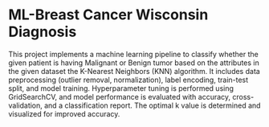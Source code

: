 # ML-Breast Cancer Wisconsin Diagnosis
This project implements a machine learning pipeline to classify whether the given patient is having Malignant or Benign tumor based on the attributes in the given dataset the K-Nearest Neighbors (KNN) algorithm. It includes data preprocessing (outlier removal, normalization), label encoding, train-test split, and model training. Hyperparameter tuning is performed using GridSearchCV, and model performance is evaluated with accuracy, cross-validation, and a classification report. The optimal k value is determined and visualized for improved accuracy.
